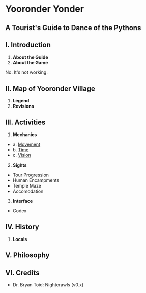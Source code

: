 # Yooronder Yonder

## A Tourist's Guide to Dance of the Pythons

## I. Introduction

1. **About the Guide**
2. **About the Game**

No. It's not working.

## II. Map of Yooronder Village

1. **Legend**
2. **Revisions**

## III. Activities

1. **Mechanics**
  - a. [Movement](III/1/a.md)
  - b. [Time](III/1/b.md)
  - c. [Vision](III/1/c.md)
2. **Sights**
  - Tour Progression
  - Human Encampments
  - Temple Maze
  - Accomodation
3. **Interface**
  - Codex

## IV. History

1. **Locals**

## V. Philosophy

## VI. Credits

- Dr. Bryan Toid: Nightcrawls (v0.x)
